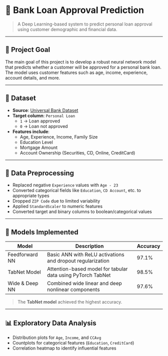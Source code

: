 # 🏦 Bank Loan Approval Prediction

> A Deep Learning-based system to predict personal loan approval using customer demographic and financial data.

---

## 🎯 Project Goal

The main goal of this project is to develop a robust neural network model that predicts whether a customer will be approved for a personal bank loan. The model uses customer features such as age, income, experience, account details, and more.

---

## 🧵 Dataset

- **Source**: [Universal Bank Dataset](https://www.kaggle.com/)
- **Target column**: `Personal Loan`  
  - `1` → Loan approved  
  - `0` → Loan not approved  
- **Features include**:
  - Age, Experience, Income, Family Size
  - Education Level
  - Mortgage Amount
  - Account Ownership (Securities, CD, Online, CreditCard)

---

## 🧽 Data Preprocessing

- Replaced negative `Experience` values with `Age - 23`
- Converted categorical fields like `Education`, `CD Account`, etc. to appropriate types
- Dropped `ZIP Code` due to limited variability
- Applied `StandardScaler` to numeric features
- Converted target and binary columns to boolean/categorical values

---

## 🧠 Models Implemented

| Model                 | Description                                                   | Accuracy |
|-----------------------|---------------------------------------------------------------|----------|
| Feedforward NN        | Basic ANN with ReLU activations and dropout regularization    | 97.1%    |
| TabNet Model          | Attention-based model for tabular data using PyTorch TabNet   | 98.5%    |
| Wide & Deep NN        | Combined wide linear and deep nonlinear components            | 97.6%    |

> The **TabNet model** achieved the highest accuracy.

---

## 📊 Exploratory Data Analysis

- Distribution plots for `Age`, `Income`, and `CCAvg`
- Countplots for categorical features (`Education`, `CreditCard`)
- Correlation heatmap to identify influential features
